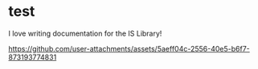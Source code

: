 # test

I love writing documentation for the IS Library!

https://github.com/user-attachments/assets/5aeff04c-2556-40e5-b6f7-873193774831

